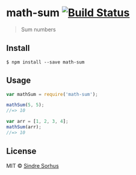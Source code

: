 # math-sum [![Build Status](https://travis-ci.org/sindresorhus/math-sum.svg?branch=master)](https://travis-ci.org/sindresorhus/math-sum)

> Sum numbers


## Install

```
$ npm install --save math-sum
```


## Usage

```js
var mathSum = require('math-sum');

mathSum(5, 5);
//=> 10

var arr = [1, 2, 3, 4];
mathSum(arr);
//=> 10
```


## License

MIT © [Sindre Sorhus](http://sindresorhus.com)
